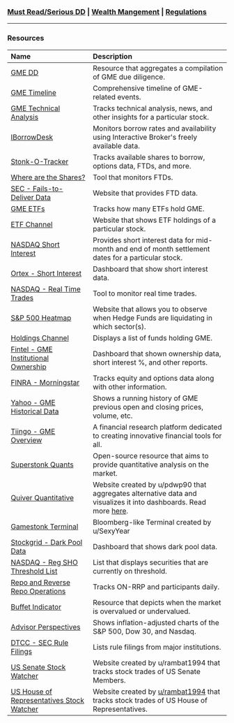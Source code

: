 ### [Must Read/Serious DD](index.md) |  [Wealth Mangement](wealth-management.md) | [Regulations](regulations.md)

---

### Resources

|Name|Description|
|:-|:-|
|[GME DD](https://gmedd.com/)|Resource that aggregates a compilation of GME due diligence.|
|[GME Timeline](https://gmetimeline.com/)|Comprehensive timeline of GME-related events.|
|[GME Technical Analysis](https://www.investing.com/equities/gamestop-corp-technical)|Tracks technical analysis, news, and other insights for a particular stock.|
|[IBorrowDesk](https://iborrowdesk.com/report/GME)|Monitors borrow rates and availability using Interactive Broker's freely available data.|
|[Stonk-O-Tracker](https://gme.crazyawesomecompany.com/)|Tracks available shares to borrow, options data, FTDs, and more.|
|[Where are the Shares?](https://wherearetheshares.com/)|Tool that monitors FTDs.|
|[SEC - Fails-to-Deliver Data](https://www.sec.gov/data/foiadocsfailsdatahtm)|Website that provides FTD data.|
|[GME ETFs](https://www.etf.com/stock/GME)|Tracks how many ETFs hold GME.|
|[ETF Channel](https://www.etfchannel.com/symbol/gme/)|Website that shows ETF holdings of a particular stock.|
|[NASDAQ  Short Interest](https://www.nasdaqtrader.com/Trader.aspx?id=ShortInterest#)|Provides short interest data for mid-month and end of month settlement dates for a particular stock.|
|[Ortex - Short Interest](https://www.ortex.com/symbol/NYSE/GME/short_interest)|Dashboard that show short interest data.|
|[NASDAQ - Real Time Trades](https://www.nasdaq.com/market-activity/stocks/gme/latest-real-time-trades)|Tool to monitor real time trades.|
|[S&P 500 Heatmap](https://finviz.com/map.ashx)|Website that allows you to observe when Hedge Funds are liquidating in which sector(s).|
|[Holdings Channel](https://www.holdingschannel.com/bystock/?symbol=gme)|Displays a list of funds holding GME.|
|[Fintel - GME Institutional Ownership](https://fintel.io/so/us/gme)|Dashboard that shown ownership data, short interest %, and other reports.|
|[FINRA - Morningstar](http://finra-markets.morningstar.com/MarketData/EquityOptions/detail.jsp?query=14%3A0P000002CH&sdkVersion=2.60.0)|Tracks equity and options data along with other information.|
|[Yahoo - GME Historical Data](https://finance.yahoo.com/quote/GME/history?p=GME)|Shows a running history of GME previous open and closing prices, volume, etc.|
|[Tiingo - GME Overview](https://www.tiingo.com/gme/overview)|A financial research platform dedicated to creating innovative financial tools for all.|
|[Superstonk Quants](https://www.superstonkquant.org/)|Open-source resource that aims to provide quantitative analysis on the market.|
|[Quiver Quantitative](https://www.quiverquant.com/)|Website created by u/pdwp90 that aggregates alternative data and visualizes it into dashboards. Read more [here](https://www.reddit.com/r/Superstonk/comments/mlevq3/ive_been_scraping_data_used_by_hedge_funds_for/).|
|[Gamestonk Terminal](https://www.reddit.com/r/DDintoGME/comments/mxl0co/move_over_bloomberg_terminal_here_comes_gamestonk/)|Bloomberg-like Terminal created by u/SexyYear|
|[Stockgrid - Dark Pool Data](https://www.stockgrid.io/darkpools)|Dashboard that shows dark pool data.|
|[NASDAQ - Reg SHO Threshold List](https://www.nasdaqtrader.com/Trader.aspx?id=RegSHOThreshold)|List that displays securities that are currently on threshold.|
|[Repo and Reverse Repo Operations](https://apps.newyorkfed.org/markets/autorates/tomo-results-display?SHOWMORE=TRUE&startDate=01/01/2000&enddate=01/01/2000)|Tracks ON-RRP and participants daily.|
|[Buffet Indicator](https://currentmarketvaluation.com/models/buffett-indicator.php)|Resource that depicts when the market is overvalued or undervalued.|
|[Advisor Perspectives](https://www.advisorperspectives.com/dshort/updates/2021/06/04/the-s-p-500-dow-and-nasdaq-since-their-2000-highs)|Shows inflation-adjusted charts of the S&P 500, Dow 30, and Nasdaq.|
|[DTCC - SEC Rule Filings](https://www.dtcc.com/legal/sec-rule-filings)|Lists rule filings from major institutions.|
|[US Senate Stock Watcher](https://senatestockwatcher.com/)|Website created by u/rambat1994 that tracks stock trades of US Senate Members.|
|[US House of Representatives Stock Watcher](https://housestockwatcher.com/)|Website created by  [u/rambat1994](https://www.reddit.com/u/rambat1994/) that tracks stock trades of US House of Representatives.|
